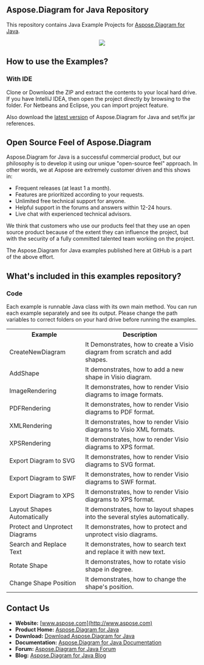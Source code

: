 ## Aspose.Diagram for Java Repository

This repository contains Java Example Projects for [Aspose.Diagram for Java](https://products.aspose.com/diagram/java).
<p align="center">
  <a title="Download Examples ZIP" href="https://github.com/asposediagram/Aspose_Diagram_Java/archive/master.zip">
	<img src="https://raw.github.com/AsposeExamples/java-examples-dashboard/master/images/downloadZip-Button-Large.png" />
  </a>
</p>

## How to use the Examples?

### With IDE

Clone or Download the ZIP and extract the contents to your local hard drive. If you have IntelliJ IDEA, then open the project directly 
by browsing to the folder. For Netbeans and Eclipse, you can import project feature.

Also download the [latest version](https://repository.aspose.com/repo/com/aspose/aspose-diagram/) of Aspose.Diagram for Java and set/fix jar references.


## Open Source Feel of Aspose.Diagram

Aspose.Diagram for Java is a successful commercial product, but our philosophy is to develop it using our unique "open-source feel" approach. In other words, we at Aspose are extremely customer driven and this shows in:
+ Frequent releases (at least 1 a month).
+ Features are prioritized according to your requests.
+ Unlimited free technical support for anyone.
+ Helpful support in the forums and answers within 12-24 hours.
+ Live chat with experienced technical advisors.
 
We think that customers who use our products feel that they use an open source product because of the extent they can influence the project, but with the security of a fully committed talented team working on the project.

The Aspose.Diagram for Java examples published here at GitHub is a part of the above effort.

## What's included in this examples repository?

### Code

Each example is runnable Java class with its own main method. You can run each example separately and see its output. Please change the path variables to correct folders on your hard drive before running the examples.

<table>
  <tr><th>Example<th>Description</th></tr>
  <tr><td>CreateNewDiagram</td><td>It Demonstrates, how to create a Visio diagram from scratch and add shapes.</td></tr>
  <tr><td>AddShape</td><td>It demonstrates, how to add a new shape in Visio diagram.</td></tr>
  <tr><td>ImageRendering</td><td>It demonstrates, how to render Visio diagrams to image formats.</td></tr>
  <tr><td>PDFRendering</td><td>It demonstrates, how to render Visio diagrams to PDF format.</td></tr>
  <tr><td>XMLRendering</td><td>It demonstrates, how to render Visio diagrams to Visio XML formats.</td></tr>
  <tr><td>XPSRendering</td><td>It demonstrates, how to render Visio diagrams to XPS format.</td></tr>
  <tr><td>Export Diagram to SVG</td><td>It demonstrates, how to render Visio diagrams to SVG format.</td></tr>
  <tr><td>Export Diagram to SWF</td><td>It demonstrates, how to render Visio diagrams to SWF format.</td></tr>
  <tr><td>Export Diagram to XPS</td><td>It demonstrates, how to render Visio diagrams to XPS format.</td></tr>
  <tr><td>Layout Shapes Automatically</td><td>It demonstrates, how to layout shapes into the several styles automatically.</td></tr>
  <tr><td>Protect and Unprotect Diagrams</td><td>It demonstrates, how to protect and unprotect visio diagrams.</td></tr>
  <tr><td>Search and Replace Text</td><td>It demonstrates, how to search text and replace it with new text.</td></tr>
  <tr><td>Rotate Shape</td><td>It demonstrates, how to rotate visio shape in degree.</td></tr>
  <tr><td>Change Shape Position</td><td>It demonstrates, how to change the shape's position.</td></tr>
</table>

## Contact Us

+ **Website:** [www.aspose.com](http://www.aspose.com)
+ **Product Home:** [Aspose.Diagram for Java](https://products.aspose.com/diagram/java)
+ **Download:** [Download Aspose.Diagram for Java](https://artifact.aspose.com/repo/com/aspose/aspose-diagram/)
+ **Documentation:** [Aspose.Diagram for Java Documentation](https://docs.aspose.com//display/diagramjava/Home)
+ **Forum:** [Aspose.Diagram for Java Forum](https://forum.aspose.com/c/diagram)
+ **Blog:** [Aspose.Diagram for Java Blog](https://blog.aspose.com/category/aspose-products/aspose-diagram-product-family/)
